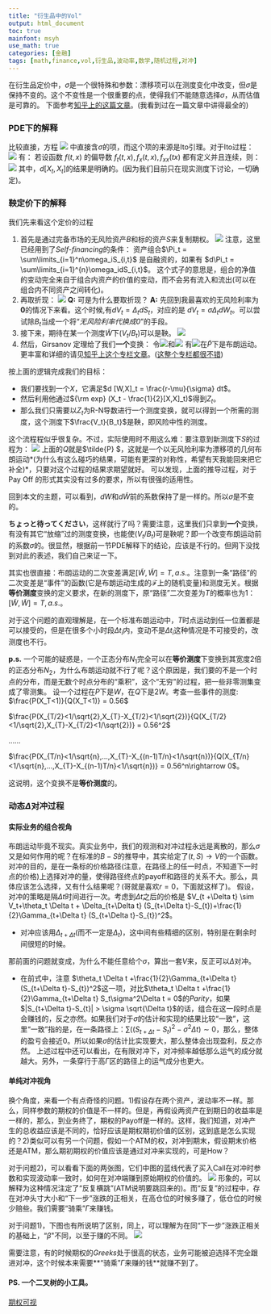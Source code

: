 ```yaml
---
title: "衍生品中的Vol"
output: html_document
toc: true
mainfont: msyh
use_math: true
categories: [金融]
tags: [math,finance,vol,衍生品,波动率,数学,随机过程,对冲]
---
```

<meta http-equiv='Content-Type' content='text/html; charset=utf-8' />

在衍生品定价中，$\sigma$是一个很特殊和参数：漂移项可以在测度变化中改变，但$\sigma$是保持不变的。这个不变性是一个很重要的点，使得我们不能随意选择$\sigma$，从而估值是可靠的。
下面参考[知乎上的这篇文章](https://zhuanlan.zhihu.com/p/265727886)。(我看到过在一篇文章中讲得最全的)

### PDE下的解释
比较直接，方程
![](./img/1658277056.png)
中直接含$\sigma$的项，而这个项的来源是Ito引理。对于Ito过程：
![](./img/1658277161.png)
有：
若设函数 $f(t,x)$ 的偏导数 $f_t(t,x),f_x(t,x),f_{xx}(tx)$ 都有定义并且连续，则：
![](./img/1658277307.png)
其中，$d[X_t,X_t]$的结果是明确的。(因为我们目前只在现实测度下讨论，一切确定)。

### 鞅定价下的解释
我们先来看这个定价的过程
1. 首先是通过完备市场的无风险资产$B$和标的资产$S$来复制期权。
   ![](./img/1658277664.png)
	注意，这里已经用到了*Self-financing*的条件：
	资产组合$\Pi_t = \sum\limits_{i=1}^n\omega_iS_{i,t}$ 是自融资的，如果有 $d\Pi_t = \sum\limits_{i=1}^{n}\omega_idS_{i,t}$。
	这个式子的意思是，组合的净值的变动完全来自于组合内资产的价值的变动，而不会另有流入和流出(可以在组合内不同资产之间转化)。
2. 再取折现：
   ![](./img/1658277853.png)
	**Q:** 可是为什么要取折现？
	**A:** 先回到我最喜欢的无风险利率为**0**的情况下来看。这个时候,有$dV_t = \Delta_t dS_t$，对应的是 $dV_t=\sigma \Delta_t dW_t$。可以尝试除$B_t$当成一个将“*无风险利率代换成0*”的手段。
3. 接下来，期待在某一个测度$\tilde{W}$下$(V_t/B_t)$可以是鞅。
   ![](./img/1658277948.png)
4. 然后，Girsanov 定理给了我们**一个**变换：
令![](./img/1658278121.png)和![](./img/1658278561.png)
有![](./img/1658279024.png)在$\tilde{P}$下是布朗运动。更丰富和详细的请见[知乎上这个专栏文章](https://zhuanlan.zhihu.com/p/391237874)。([这整个专栏都很不错](https://www.zhihu.com/column/c_1241781882632843264))

按上面的逻辑完成我们的目标：
* 我们要找到一个$X$，它满足$d [W,X]_t = \frac{r-\mu}{\sigma} dt$。
* 然后利用他通过${\rm exp} (X_t - \frac{1}{2}[X,X]_t)$得到$Z_t$。
* 那么我们只需要以$Z_t$为R-N导数进行一个测度变换，就可以得到一个所需的测度，这个测度下$\frac{V_t}{B_t}$是鞅，即风险中性的测度。

这个流程程似乎很复杂。不过，实际使用时不用这么难：要注意到新测度下$S$的过程为：
![](./img/1658278894.png)
上面的$Q$就是$\tilde{P} $，这就是一个以无风险利率为漂移项的几何布朗运动*(为什么有这么碰巧的结果，可能有更深的对称性，希望有天我能回来把它补全)*，只要对这个过程的结果求期望就好。
可以发现，上面的推导过程，对于 Pay Off 的形式其实没有过多的要求，所以有很强的适用性。

回到本文的主题，可以看到，$dW$和$d\tilde{W}$前的系数保持了是一样的。所以$\sigma$是不变的。

**ちょっと待ってください**，这样就行了吗？需要注意，这里我们只拿到**一个**变换，有没有其它“放缩”过的测度变换，也能使$(V_t/B_t)$可是鞅呢？即一个改变布朗运动前的系数$\sigma$的。很显然，根据前一节PDE解释下的结论，应该是不行的。但网下没找到对此的表述，我们自己来证一下。

其实也很直接：布朗运动的二次变差满足$[\tilde{W},\tilde{W}] = T, a.s.$。注意到一条“路径”的二次变差是“事件”的函数(它是布朗运动生成的$\mathscr{F}$上的随机变量)和测度无关。根据**等价测度**变换的定义要求，在新的测度下，原“路径”二次变差为$T$的概率也为1：$[\tilde{W},\tilde{W}] = T, a.s.$。

对于这个问题的直观理解是，在一个标准布朗运动中，$T$时点运动到任一位置都是可以接受的，但是在很多个小时段$\Delta t_i$内，变动不是$\Delta t_i$这种情况是不可接受的，改测度也不行。

**p.s.** 一个可能的疑惑是，一个正态分布$N_1$完全可以在**等价测度**下变换到其宽度2倍的正态分布$N_2$，为什么布朗运动就不行了呢？这个原因是，我们要的不是一个时点的分布，而是无数个时点分布的“乘积”，这个“无穷”的过程，把一些非零测集变成了零测集。
设一个过程在$P$下是$W$，在$Q$下是$2W$。考查一些事件的测度:
$\frac{P(X_T<1)}{Q(X_T<1)} = 0.56$

$\frac{P(X_{T/2}<1/\sqrt{2},X_{T}-X_{T/2}<1/\sqrt{2})}{Q(X_{T/2}<1/\sqrt{2},X_{T}-X_{T/2}<1/\sqrt{2})} = 0.56^2$

……

$\frac{P(X_{T/n}<1/\sqrt{n},...,X_{T}-X_{(n-1)T/n}<1/\sqrt{n})}{Q(X_{T/n}<1/\sqrt{n},...,X_{T}-X_{(n-1)T/n}<1/\sqrt{n})} = 0.56^n\rightarrow 0$。

这说明，这个变换不是**等价测度**的。

### 动态$\Delta$对冲过程
#### 实际业务的组合视角
布朗运动毕竟不现实。真实业务中，我们的观测和对冲过程永远是离散的，那么$\sigma$又是如何作用的呢？在标准的$B-S$的推导中，其实给定了$(t,S)\rightarrow V$的一个函数。对冲的目的，是在一条标的价格路径(注意，在路径上的任一时点，不知道下一时点的价格)上选择对冲的量，使得路径终点的payoff和路径的关系不大。那么，具体应该怎么选择，又有什么结果呢？(哥就是喜欢$r=0$，下面就这样了)。
假设，对冲的策略是隔$\Delta t$时间进行一次。考虑到$\Delta t$之后的价格是
$V_{t +\Delta t} \sim V_t+\theta_t \Delta t + \Delta_{t+\Delta t} (S_{t+\Delta t}-S_{t})+\frac{1}{2}\Gamma_{t+\Delta t} (S_{t+\Delta t}-S_{t})^2$。
* 对冲应该用$\Delta_{t+\Delta t}$(而不一定是$\Delta_{t}$)，这中间有些精细的区别，特别是在剩余时间很短的时候。

那前面的问题就变成，为什么不能任意给个$\sigma$，算出一套$V$来，反正可以$\Delta$对冲。
* 在前式中，注意 $\theta_t \Delta t +\frac{1}{2}\Gamma_{t+\Delta t} (S_{t+\Delta t}-S_{t})^2$这一项，对比$\theta_t \Delta t +\frac{1}{2}\Gamma_{t+\Delta t} S_t\sigma^2\Delta t = 0$的$Parity$，如果$|S_{t+\Delta t}-S_{t}| > \sigma \sqrt{\Delta t}$的话，组合在这一段时点是会赚钱的，反之亦然。如果我们对于$\sigma$的估计和实现的结果比较“一致”，这里“一致”指的是，在一条路径上：$\sum ((S_{t+\Delta t}-S_{t})^2 -\sigma^2 \Delta t) \sim 0$，那么，整体的盈亏会接近$0$。所以如果$\sigma$的估计比实现要大，那么整体会出现盈利，反之亦然。
上述过程中还可以看出，在有限对冲下，对冲频率越低那么运气的成分就越大。另外，一条穿行于高$\Gamma$区的路径上的运气成分也更大。

#### 单纯对冲视角
换个角度，来看一个有点奇怪的问题。1)假设存在两个资产，波动率不一样。那么，同样参数的期权的价值是不一样的。但是，再假设两资产在到期日的收益率是一样的，那么，到业务终了，期权的Payoff是一样的。这样，我们知道，对冲产生的总收益应该是不同的，恰好应该是期权期初价值的区别，这到底是怎么实现的？2)类似可以有另一个问题，假如一个ATM的权，对冲到期末，假设期末价格还是ATM，那么期初期权的价值应该是通过对冲来实现的，可是How？

对于问题2)，可以看看下面的两张图，它们中图的蓝线代表了买入Call在对冲时参数和实现波动率一致时，如何在对冲端赚到原始期权的价值的。
![](./img/1658209218.png)
形象的，可以解释为这种情况注定了“反复横跳”(ATM说明要跳回来的)。而“反复”的过程中，存在对冲头寸大小和“下一步”涨跌的正相关，在高仓位的时候多赚了，低仓位的时候少赔些。我们需要“骑乘”$\Gamma$来赚钱。

对于问题1)，下图也有所说明了区别，同上，可以理解为在同“下一步”涨跌正相关的基础上，“$\beta$"不同，以至于赚的不同。
![](./img/1658209243.png)

需要注意，有的时候期权的$Greeks$处于很高的状态，业务可能被迫选择不完全跟进对冲，这个时候本来需要**“骑乘”$\Gamma$来赚的钱**就赚不到了。

#### PS. 一个二叉树的小工具。
[期权可视](../att/期权可视.xlsx)



